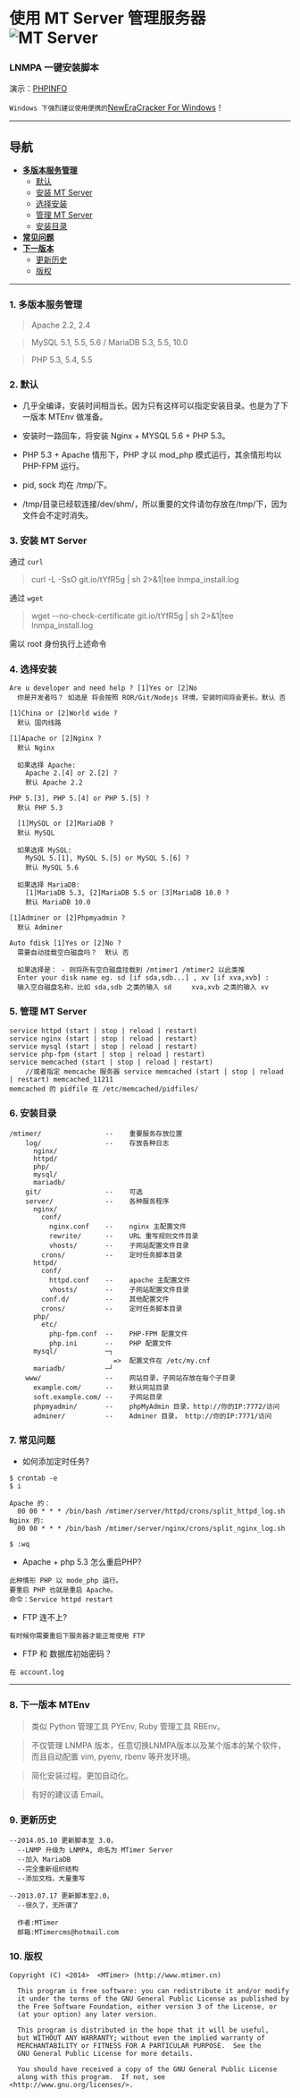 使用 MT Server 管理服务器 ![MT Server](http://mtimercms.u.qiniudn.com/rest/mt-server.jpg)
====================================================

### LNMPA 一键安装脚本

演示：[PHPINFO](http://42.159.195.136/phpinfo.php)

`Windows 下强烈建议使用便携的`[NewEraCracker For Windows](http://www.mtimer.cn/open/server-config/104-neweracracker-best-wamnp-nts-fix.html)！


----


## 导航

* **[多版本服务管理](#1-多版本服务管理)**
  * [默认](#2-默认)
  * [安装 MT Server](#3-安装-mt-server)
  * [选择安装](#4-选择安装)
  * [管理 MT Server](#5-管理-mt-server)
  * [安装目录](#6-安装目录)
* **[常见问题](#7-常见问题)**
* **[下一版本](#8-下一版本-mtenv)**
  * [更新历史](#9-更新历史)
  * [版权](#10-版权)


----


### 1. 多版本服务管理

> Apache 2.2, 2.4

> MySQL 5.1, 5.5, 5.6  / MariaDB 5.3, 5.5, 10.0

> PHP 5.3, 5.4, 5.5


### 2. 默认

- 几乎全编译，安装时间相当长。因为只有这样可以指定安装目录。也是为了下一版本 MTEnv 做准备。

- 安装时一路回车，将安装 Nginx + MYSQL 5.6 + PHP 5.3。

- PHP 5.3 + Apache 情形下，PHP 才以 mod_php 模式运行，其余情形均以 PHP-FPM 运行。

- pid, sock 均在 /tmp/下。

- /tmp/目录已经软连接/dev/shm/，所以重要的文件请勿存放在/tmp/下，因为文件会不定时消失。


### 3. 安装 MT Server

通过 `curl`
> curl -L -SsO git.io/tYfR5g | sh 2>&1|tee lnmpa_install.log

通过 `wget`
> wget --no-check-certificate git.io/tYfR5g | sh 2>&1|tee lnmpa_install.log

需以 root 身份执行上述命令


### 4. 选择安装

```
Are u developer and need help ? [1]Yes or [2]No
  你是开发者吗？ 如选是 将会按照 ROR/Git/Nodejs 环境，安装时间将会更长。默认 否

[1]China or [2]World wide ? 
  默认 国内线路

[1]Apache or [2]Nginx ? 
  默认 Nginx

  如果选择 Apache:
    Apache 2.[4] or 2.[2] ? 
    默认 Apache 2.2

PHP 5.[3], PHP 5.[4] or PHP 5.[5] ? 
  默认 PHP 5.3

  [1]MySQL or [2]MariaDB ? 
  默认 MySQL

  如果选择 MySQL:
    MySQL 5.[1], MySQL 5.[5] or MySQL 5.[6] ? 
    默认 MySQL 5.6

  如果选择 MariaDB:
    [1]MariaDB 5.3, [2]MariaDB 5.5 or [3]MariaDB 10.0 ? 
    默认 MariaDB 10.0

[1]Adminer or [2]Phpmyadmin ? 
  默认 Adminer

Auto fdisk [1]Yes or [2]No ? 
  需要自动挂载空白磁盘吗？  默认 否

  如果选择是： - 则将所有空白磁盘挂载到 /mtimer1 /mtimer2 以此类推
  Enter your disk name eg. sd [if sda,sdb...] , xv [if xva,xvb] : 
  输入空白磁盘名称，比如 sda,sdb 之类的输入 sd     xva,xvb 之类的输入 xv
```


### 5. 管理 MT Server

```
service httpd (start | stop | reload | restart)
service nginx (start | stop | reload | restart)
service mysql (start | stop | reload | restart)
service php-fpm (start | stop | reload | restart)
service memcached (start | stop | reload | restart) 
  	//或者指定 memcache 服务器 service memcached (start | stop | reload | restart) memcached_11211
memcached 的 pidfile 在 /etc/memcached/pidfiles/
```


### 6. 安装目录

```
/mtimer/                --    重要服务存放位置
    log/                --    存放各种日志  
      nginx/
      httpd/
      php/
      mysql/
      mariadb/
    git/                --    可选
    server/             --    各种服务程序
      nginx/
        conf/
          nginx.conf    --    nginx 主配置文件
          rewrite/      --    URL 重写规则文件目录
          vhosts/       --    子网站配置文件目录
        crons/          --    定时任务脚本目录
      httpd/
        conf/
          httpd.conf    --    apache 主配置文件
          vhosts/       --    子网站配置文件目录
        conf.d/         --    其他配置文件
        crons/          --    定时任务脚本目录
      php/
        etc/
          php-fpm.conf  --    PHP-FPM 配置文件
          php.ini       --    PHP 配置文件
      mysql/            ─┐
                          =>  配置文件在 /etc/my.cnf
      mariadb/          ─┘
    www/                --    网站目录，子网站存放在每个子目录
      example.com/      --    默认网站目录
      soft.example.com/ --    子网站目录
      phpmyadmin/       --    phpMyAdmin 目录，http://你的IP:7772/访问
      adminer/          --    Adminer 目录， http://你的IP:7771/访问
```


### 7. 常见问题

- 如何添加定时任务?


```
$ crontab -e
$ i

Apache 的：
  00 00 * * * /bin/bash /mtimer/server/httpd/crons/split_httpd_log.sh
Nginx 的:
  00 00 * * * /bin/bash /mtimer/server/nginx/crons/split_nginx_log.sh

$ :wq
```

- Apache + php 5.3 怎么重启PHP?

```
此种情形 PHP 以 mode_php 运行。
要重启 PHP 也就是重启 Apache。
命令：Service httpd restart
```

- FTP 连不上?

```
有时候你需要重启下服务器才能正常使用 FTP
```

- FTP 和 数据库初始密码？

```
在 account.log
```



----



### 8. 下一版本 MTEnv

> 类似 Python 管理工具 PYEnv, Ruby 管理工具 RBEnv。

> 不仅管理 LNMPA 版本，任意切换LNMPA版本以及某个版本的某个软件，而且自动配置 vim, pyenv, rbenv 等开发环境。

> 简化安装过程。更加自动化。

> 有好的建议请 Email。



### 9. 更新历史

```
--2014.05.10 更新脚本至 3.0，
  --LNMP 升级为 LNMPA, 命名为 MTimer Server
  --加入 MariaDB
  --完全重新组织结构
  --添加文档，大量重写

--2013.07.17 更新脚本至2.0，
  --很久了，无所谓了

  作者:MTimer
  邮箱:MTimercms@hotmail.com
```


### 10. 版权

```
Copyright (C) <2014>  <MTimer> (http://www.mtimer.cn)

  This program is free software: you can redistribute it and/or modify
  it under the terms of the GNU General Public License as published by
  the Free Software Foundation, either version 3 of the License, or
  (at your option) any later version.

  This program is distributed in the hope that it will be useful,
  but WITHOUT ANY WARRANTY; without even the implied warranty of
  MERCHANTABILITY or FITNESS FOR A PARTICULAR PURPOSE.  See the
  GNU General Public License for more details.

  You should have received a copy of the GNU General Public License
  along with this program.  If not, see <http://www.gnu.org/licenses/>.
  
```